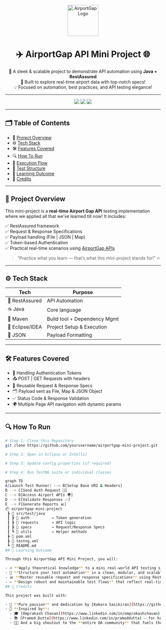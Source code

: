 <p align="center">
  <img src="https://img.icons8.com/color/96/airport.png" alt="AirportGap Logo" width="100"/>
</p>

<h1 align="center">✈️ AirportGap API Mini Project 🌐</h1>

<p align="center">
  🚀 A sleek & scalable project to demonstrate API automation using <strong>Java + RestAssured</strong> <br/>
  📡 Built to explore real-time airport data with top-notch specs! <br/>
  💡 Focused on automation, best practices, and API testing elegance!
</p>

---

<p align="center">
  <img src="https://img.shields.io/badge/Automation-Java%20%7C%20RestAssured-blueviolet?style=for-the-badge&logo=java&logoColor=white"/>
  <img src="https://img.shields.io/badge/Level-Intermediate-green?style=for-the-badge"/>
  <img src="https://img.shields.io/badge/Made%20With-%E2%9D%A4%EF%B8%8F%20%26%20%F0%9F%94%A5-red?style=for-the-badge"/>
</p>

---

## 🗂️ Table of Contents
- 📌 [Project Overview](#project-overview)
- ⚙️ [Tech Stack](#tech-stack)
- 🛠️ [Features Covered](#features-covered)
- 🔍 [How To Run](#how-to-run)
- 🚀 [Execution Flow](#execution-flow)
- 🧪 [Test Structure](#test-structure)
- 🎯 [Learning Outcome](#learning-outcome)
- 🙌 [Credits](#credits)

---

## 📌 Project Overview

This mini-project is a **real-time Airport Gap API** testing implementation where we applied all that we’ve learned till now! It includes:

✅ RestAssured framework  
✅ Request & Response Specifications  
✅ Payload handling (File | JSON | Map)  
✅ Token-based Authentication  
✅ Practical real-time scenarios using [AirportGap APIs](https://airportgap.dev-tester.com/)  

> “Practice what you learn — that’s what this mini-project stands for!” 🔥

---

## ⚙️ Tech Stack

| Tech           | Purpose                      |
|----------------|------------------------------|
| 🧪 RestAssured | API Automation               |
| ☕ Java         | Core language                |
| 🧰 Maven        | Build tool + Dependency Mgmt |
| 📁 Eclipse/IDEA | Project Setup & Execution    |
| 📂 JSON         | Payload Formatting           |

---

## 🛠️ Features Covered

- 🔐 Handling Authentication Tokens  
- 📤 POST | GET Requests with headers  
- 🧾 Reusable Request & Response Specs  
- 🗂️ Payload sent as File, Map & JSON Object  
- ✅ Status Code & Response Validation  
- 🌍 Multiple Page API navigation with dynamic params  

---

## 🔍 How To Run

```bash
# Step 1: Clone this Repository
git clone https://github.com/yourusername/airportgap-mini-project.git

# Step 2: Open in Eclipse or IntelliJ

# Step 3: Update config.properties (if required)

# Step 4: Run TestNG suite or individual classes

graph TD
A[Launch Test Runner] --> B[Setup Base URI & Headers]
B --> C[Send Auth Request 🔐]
C --> D[Access Airport APIs 🌍]
D --> E[Validate Responses ✅]
E --> F[Generate Reports 📊]
📦 airportgap-mini-project
 ┣ 📁 src/test/java
 ┃ ┣ 📂 auth          → Token generation
 ┃ ┣ 📂 requests      → API logic
 ┃ ┣ 📂 specs         → Request/Response Specs
 ┃ ┗ 📂 utils         → Helper methods
 ┣ 📄 pom.xml
 ┣ 📄 testng.xml
 ┗ 📄 README.md
## 🎯 Learning Outcome

Through this AirportGap API Mini Project, you will:

- 🔥 **Apply theoretical knowledge** to a mini real-world API testing scenario  
- 🧠 **Structure your test automation** in a clean, modular, and scalable format  
- 📊 **Master reusable request and response specifications** using RestAssured  
- ✍️ **Design robust and maintainable test flows** that reflect real-time use cases
## 🙌 Credits

This project was built with:

- 💯 **Pure passion** and dedication by [Kakara Sasikiran](https://github.com/yourusername)
- 🙏 **Inspired by**:
  - 🎓 [Omprakash Chavan](https://www.linkedin.com/in/omprakashchavan) — for his powerful testing content  
  - 📚 [Pramod Dutta](https://www.linkedin.com/in/pramoddutta) — for hands-on practical examples  
  - 👨‍💻 And a big shoutout to the **entire QA community** that fuels the learning journey daily!


